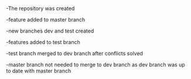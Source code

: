 -The repository was created

-feature added to master branch 

-new branches dev and test created

-features added to test branch

-test branch merged to dev branch after conflicts solved

-master branch not needed to merge to dev branch as dev branch was up to date with master branch
